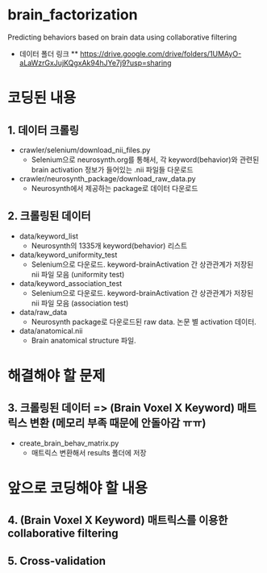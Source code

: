 # brain_factorization
Predicting behaviors based on brain data using collaborative filtering

* 데이터 폴더 링크
** https://drive.google.com/drive/folders/1UMAyO-aLaWzrGxJujKQgxAk94hJYe7j9?usp=sharing

# 코딩된 내용
## 1. 데이터 크롤링
* crawler/selenium/download_nii_files.py
  * Selenium으로 neurosynth.org를 통해서, 각 keyword(behavior)와 관련된 brain activation 정보가 들어있는 .nii 파일들 다운로드
* crawler/neurosynth_package/download_raw_data.py
  * Neurosynth에서 제공하는 package로 데이터 다운로드
 
## 2. 크롤링된 데이터
* data/keyword_list
  * Neurosynth의 1335개 keyword(behavior) 리스트
* data/keyword_uniformity_test
  * Selenium으로 다운로드. keyword-brainActivation 간 상관관계가 저장된 nii 파일 모음 (uniformity test)
* data/keyword_association_test
  * Selenium으로 다운로드. keyword-brainActivation 간 상관관계가 저장된 nii 파일 모음 (association test)
* data/raw_data
  * Neurosynth package로 다운로드된 raw data. 논문 별 activation 데이터.
* data/anatomical.nii
  * Brain anatomical structure 파일.

# 해결해야 할 문제

## 3. 크롤링된 데이터 => (Brain Voxel X Keyword) 매트릭스 변환 (메모리 부족 때문에 안돌아감 ㅠㅠ)
* create_brain_behav_matrix.py
  * 매트릭스 변환해서 results 폴더에 저장

# 앞으로 코딩해야 할 내용
## 4. (Brain Voxel X Keyword) 매트릭스를 이용한 collaborative filtering
## 5. Cross-validation
